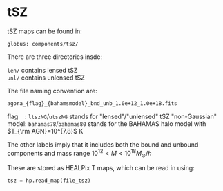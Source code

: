 # tSZ

tSZ maps can be found in:

```globus: components/tsz/```


There are three directories insde:

```len/``` contains lensed tSZ <BR>
```unl/``` contains unlensed tSZ <BR>

The file naming convention are:

```agora_{flag}_{bahamsmodel}_bnd_unb_1.0e+12_1.0e+18.fits``` <BR>

flag &nbsp;&nbsp;    : ```ltszNG```/```utszNG``` stands for "lensed"/"unlensed" tSZ "non-Gaussian" <BR>
model: ```bahamas78```/```bahamas80```  stands for the BAHAMAS halo model with $T_{\rm AGN}=10^{7.8}$ K

The other labels imply that it includes both the bound and unbound components and mass range $10^{12}<M<10^{18} M_{\odot}/h$

These are stored as HEALPix T maps, which can be read in using:

```python
tsz = hp.read_map(file_tsz)
```